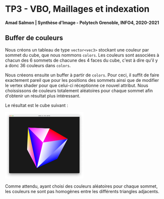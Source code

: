 # TP3 - VBO, Maillages et indexation

**Amad Salmon | Synthèse d’Image - Polytech Grenoble, INFO4, 2020-2021**



## Buffer de couleurs

Nous créons un tableau de type ```vector<vec3>``` stockant une couleur par sommet du cube,  que  nous  nommons  ```colors```.  Les couleurs sont associées à chacun des 6 sommets de chacune des 4 faces du cube, c'est à dire qu'il y a donc 36 couleurs dans `colors`.

Nous créeons ensuite un buffer à partir de ```colors```. Pour ceci, il suffit de faire exactement pareil que pour les positions des sommets ainsi que de modifier le vertex shader pour que celui-ci réceptionne ce nouvel attribut. Nous choississons de couleurs totalement aléatoires pour chaque sommet afin d'obtenir un résultat plus intéressant.

Le résultat est le cube suivant :

<img src="README.assets/cube_custom_colors.png" alt="Cube généré à partir d'un buffer de couleurs" style="zoom:25%;" />

Comme attendu, ayant choisi des couleurs aléatoires pour chaque sommet, les couleurs ne sont pas homogènes entre les différents triangles adjacents. 
